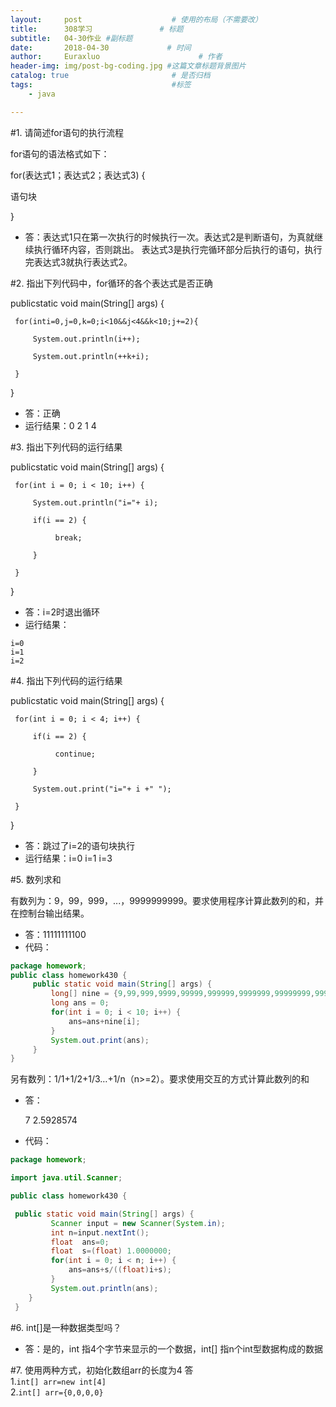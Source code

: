 ```yaml
---
layout:     post                    # 使用的布局（不需要改）
title:      308学习               # 标题 
subtitle:   04-30作业 #副标题
date:       2018-04-30             # 时间
author:     Euraxluo                      # 作者
header-img: img/post-bg-coding.jpg #这篇文章标题背景图片
catalog: true                       # 是否归档
tags:                               #标签
    - java

---
```


#1. 请简述for语句的执行流程

for语句的语法格式如下：

for(表达式1；表达式2；表达式3) {

   语句块

}

+ 答：表达式1只在第一次执行的时候执行一次。表达式2是判断语句，为真就继续执行循环内容，否则跳出。 表达式3是执行完循环部分后执行的语句，执行完表达式3就执行表达式2。 


#2. 指出下列代码中，for循环的各个表达式是否正确

 publicstatic void main(String[] args) {

     for(inti=0,j=0,k=0;i<10&&j<4&&k<10;j+=2){
    
         System.out.println(i++);
    
         System.out.println(++k+i);
    
     }

 }

+ 答：正确
+ 运行结果：0 2 1 4

#3. 指出下列代码的运行结果

 publicstatic void main(String[] args) {

     for(int i = 0; i < 10; i++) {
    
         System.out.println("i="+ i);
    
         if(i == 2) {
    
              break;
    
         }
    
     }

 }

+ 答：i=2时退出循环
+ 运行结果：

```
i=0
i=1
i=2
```

#4. 指出下列代码的运行结果

 publicstatic void main(String[] args) {

     for(int i = 0; i < 4; i++) {
    
         if(i == 2) {
    
              continue;
    
         }
    
         System.out.print("i="+ i +" ");
    
     } 

 }

+ 答：跳过了i=2的语句块执行
+ 运行结果：i=0 i=1 i=3 

#5. 数列求和

有数列为：9，99，999，...，9999999999。要求使用程序计算此数列的和，并在控制台输出结果。
+ 答：11111111100
+ 代码：
```java
package homework;
public class homework430 {
	 public static void main(String[] args) {
		 long[] nine = {9,99,999,9999,99999,999999,9999999,99999999,999999999,9999999999L};
		 long ans = 0;
	     for(int i = 0; i < 10; i++) {
	    	 ans=ans+nine[i];
	     }
         System.out.print(ans);
	 }
}
```

另有数列：1/1+1/2+1/3…+1/n（n>=2）。要求使用交互的方式计算此数列的和
+ 答：

  7
  2.5928574

+ 代码：

```java
package homework;

import java.util.Scanner;

public class homework430 {

 public static void main(String[] args) {
		 Scanner input = new Scanner(System.in);
		 int n=input.nextInt();
		 float  ans=0;
		 float  s=(float) 1.0000000;
	     for(int i = 0; i < n; i++) {
	    	 ans=ans+s/((float)i+s);
	     }
	     System.out.println(ans);  
 	}
 }
```

#6. int[]是一种数据类型吗？
+ 答：是的，int 指4个字节来显示的一个数据，int[] 指n个int型数据构成的数据

#7. 使用两种方式，初始化数组arr的长度为4
    答	
      1.`int[] arr=new int[4]`	
    2.`int[] arr={0,0,0,0}`